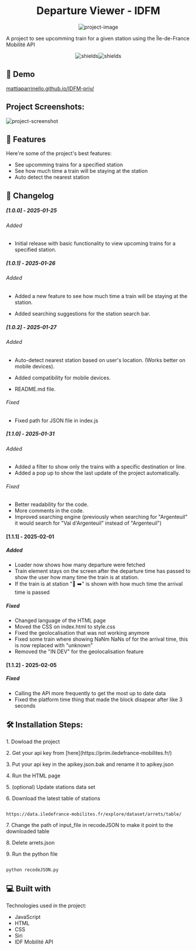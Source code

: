 <h1 align="center" id="title">Departure Viewer - IDFM</h1>

<p align="center"><img src="https://socialify.git.ci/MattiaPARRINELLO/Departure-Viewer-IDFM/image?custom_description=%5BIN+DEV%5D+-+A+project+to+see+upcomming+train+for+a+given+station+using+the+%C3%8Ele-de-France+Mobilit%C3%A9+API&amp;description=1&amp;language=1&amp;name=1&amp;owner=1&amp;theme=Light" alt="project-image"></p>

<p id="description">A project to see upcomming train for a given station using the Île-de-France Mobilité API</p>

<p align="center"><img src="https://img.shields.io/badge/Hosted_with-GitHub_Pages-blue?logo=github&amp;logoColor=white" alt="shields"><img src="https://img.shields.io/badge/Made_with-JavaScript-blue?logo=javascript&amp;logoColor=white)" alt="shields"></p>

<h2>🚀 Demo</h2

[mattiaparrinello.github.io/IDFM-priv/](https://mattiaparrinello.github.io/IDFM-priv/)

<h2>Project Screenshots:</h2>

<img src="https://i.imgur.com/Y9kyDjk.png" alt="project-screenshot">

<h2>🧐 Features</h2>

Here're some of the project's best features:

- See upcomming trains for a specified station
- See how much time a train will be staying at the station
- Auto detect the nearest station

<h2>📜 Changelog</h2>

##### [1.0.0] - 2025-01-25

###### Added

- Initial release with basic functionality to view upcoming trains for a specified station.

##### [1.0.1] - 2025-01-26

###### Added

- Added a new feature to see how much time a train will be staying at the station.

- Added searching suggestions for the station search bar.

##### [1.0.2] - 2025-01-27

###### Added

- Auto-detect nearest station based on user's location. (Works better on mobile devices).

- Added compatibility for mobile devices.

- README.md file.

###### Fixed

- Fixed path for JSON file in index.js

##### [1.1.0] - 2025-01-31

###### Added

- Added a filter to show only the trains with a specific destination or line.
- Added a pop up to show the last update of the project automatically.

###### Fixed

- Better readability for the code.
- More comments in the code.
- Improved searching engine (previously when searching for \"Argenteuil\" it would search for \"Val d'Argenteuil\" instead of \"Argenteuil\")

#### [1.1.1] - 2025-02-01

##### Added

- Loader now shows how many departure were fetched
- Train element stays on the screen after the departure time has passed to show the user how many time the train is at station.
- If the train is at station \"🚉 ➡️\" is shown with how much time the arrival time is passed

##### Fixed

- Changed language of the HTML page
- Moved the CSS on index.html to style.css
- Fixed the geolocalisation that was not working anymore
- Fixed some train where showing NaNm NaNs of for the arrival time, this is now replaced with \"unknown\"
- Removed the \"IN DEV\" for the geolocalisation feature

#### [1.1.2] - 2025-02-05

##### Fixed

- Calling the API more frequently to get the most up to date data
- Fixed the platform time thing that made the block disapear after like 3 seconds

<h2>🛠️ Installation Steps:</h2>

<p>1. Dowload the project</p>

<p>2. Get your api key from [here](https://prim.iledefrance-mobilites.fr/)</p>

<p>3. Put your api key in the apikey.json.bak and rename it to apikey.json</p>

<p>4. Run the HTML page</p>

<p>5. (optional) Update stations data set</p>

<p>6. Download the latest table of stations</p>

```

https://data.iledefrance-mobilites.fr/explore/dataset/arrets/table/

```

<p>7. Change the path of input_file in recodeJSON to make it point to the downloaded table</p>

<p>8. Delete arrets.json</p>

<p>9. Run the python file</p>

```

python recodeJSON.py

```

<h2>💻 Built with</h2>

Technologies used in the project:

- JavaScript
- HTML
- CSS
- Siri
- IDF Mobilité API

```

```
